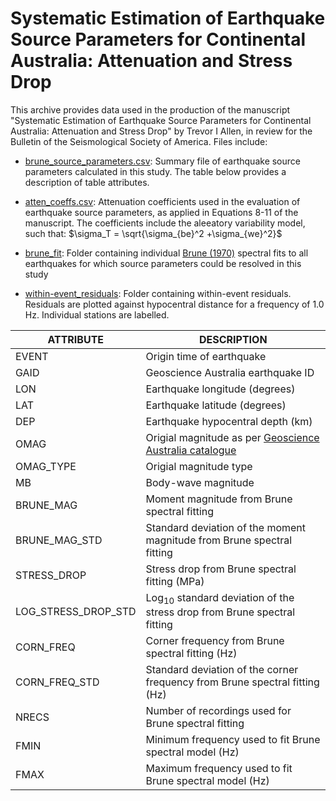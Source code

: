 # Systematic Estimation of Earthquake Source Parameters for Continental Australia: Attenuation and Stress Drop 

This archive provides data used in the production of the manuscript "Systematic Estimation of Earthquake Source Parameters for Continental Australia: Attenuation and Stress Drop" by Trevor I Allen, in review for the Bulletin of the Seismological Society of America.  Files include:

- [brune_source_parameters.csv](https://github.com/GeoscienceAustralia/ga-earthquake-hazard/tree/master/cont_au_source_params_stress_drop/brune_source_parameters.csv): Summary file of earthquake source parameters calculated in this study. The table below provides a description of table attributes.
- [atten_coeffs.csv](https://github.com/GeoscienceAustralia/ga-earthquake-hazard/tree/master/cont_au_source_params_stress_drop/atten_coeffs.csv): Attenuation coefficients used in the evaluation of earthquake source parameters, as applied in Equations 8-11 of the manuscript. The coefficients include the aleeatory variability model, such that: $`\sigma_T = \sqrt{\sigma_{be}^2 +\sigma_{we}^2}`$
	
- [brune_fit](https://github.com/GeoscienceAustralia/ga-earthquake-hazard/tree/master/cont_au_source_params_stress_drop/brune_fit): Folder containing individual [Brune (1970)](https://agupubs.onlinelibrary.wiley.com/doi/abs/10.1029/jb075i026p04997) spectral fits to all earthquakes for which source parameters could be resolved in this study
- [within-event_residuals](https://github.com/GeoscienceAustralia/ga-earthquake-hazard/tree/master/cont_au_source_params_stress_drop/within-event_residuals): Folder containing within-event residuals. Residuals are plotted against hypocentral distance for a frequency of 1.0 Hz. Individual stations are labelled.

| ATTRIBUTE | DESCRIPTION |
| --------- | ----------- |
| EVENT | Origin time of earthquake |
| GAID | Geoscience Australia earthquake ID |
| LON | Earthquake longitude (degrees) |
| LAT | Earthquake latitude (degrees) |
| DEP | Earthquake hypocentral depth (km) |
| OMAG | Origial magnitude as per [Geoscience Australia catalogue](https://earthquakes.ga.gov.au/) |
| OMAG_TYPE | Origial magnitude type |
| MB | Body-wave magnitude |
| BRUNE_MAG | Moment magnitude from Brune spectral fitting |
| BRUNE_MAG_STD | Standard deviation of the moment magnitude from Brune spectral fitting |
| STRESS_DROP | Stress drop from Brune spectral fitting (MPa) |
| LOG_STRESS_DROP_STD | Log<sub>10</sub> standard deviation of the stress drop from Brune spectral fitting |
| CORN_FREQ | Corner frequency from Brune spectral fitting (Hz) |
| CORN_FREQ_STD | Standard deviation of the corner frequency from Brune spectral fitting (Hz) |
| NRECS | Number of recordings used for Brune spectral fitting |
| FMIN | Minimum frequency used to fit Brune spectral model (Hz) |
| FMAX | Maximum frequency used to fit Brune spectral model (Hz) |
